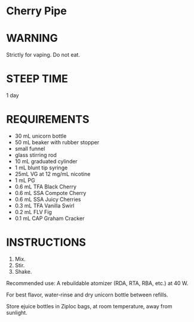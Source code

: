# Cherry Pipe

# WARNING

Strictly for vaping. Do not eat.

# STEEP TIME

1 day

# REQUIREMENTS

* 30 mL unicorn bottle
* 50 mL beaker with rubber stopper
* small funnel
* glass stirring rod
* 10 mL graduated cylinder
* 1 mL blunt tip syringe
* 25mL VG at 12 mg/mL nicotine
* 1 mL PG
* 0.6 mL TFA Black Cherry
* 0.6 mL SSA Compote Cherry
* 0.6 mL SSA Juicy Cherries
* 0.3 mL TFA Vanilla Swirl
* 0.2 mL FLV Fig
* 0.1 mL CAP Graham Cracker

# INSTRUCTIONS

1. Mix.
2. Stir.
3. Shake.

Recommended use: A rebuildable atomizer (RDA, RTA, RBA, etc.) at 40 W.

For best flavor, water-rinse and dry unicorn bottle between refills.

Store ejuice bottles in Ziploc bags, at room temperature, away from sunlight.
